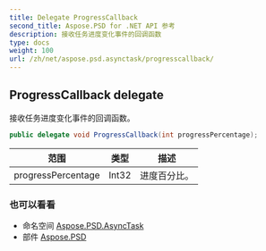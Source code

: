 ```yaml
---
title: Delegate ProgressCallback
second_title: Aspose.PSD for .NET API 参考
description: 接收任务进度变化事件的回调函数
type: docs
weight: 100
url: /zh/net/aspose.psd.asynctask/progresscallback/
---
```

## ProgressCallback delegate

接收任务进度变化事件的回调函数。

```csharp
public delegate void ProgressCallback(int progressPercentage);
```

| 范围 | 类型 | 描述 |
| --- | --- | --- |
| progressPercentage | Int32 | 进度百分比。 |

### 也可以看看

* 命名空间 [Aspose.PSD.AsyncTask](../../aspose.psd.asynctask/)
* 部件 [Aspose.PSD](../../)


